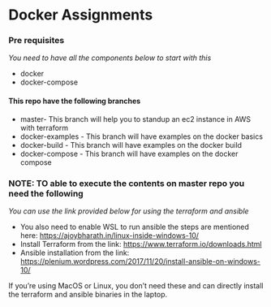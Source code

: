 # Docker Assignments #

### Pre requisites ###

*You need to have all the components below to start with this*

- docker
- docker-compose

#### This repo have the following branches ####

- master- This branch will help you to standup an ec2 instance in AWS with terraform 
- docker-examples - This branch will have examples on the docker basics
- docker-build - This branch will have examples on the docker build
- docker-compose - This branch will have examples on the docker compose

>
### NOTE: TO able to execute the contents on master repo you need the following ### 
*You can use the link provided below for using the terraform and ansible*

- You also need to enable WSL to run ansible the steps are mentioned here: https://ajoybharath.in/linux-inside-windows-10/
- Install Terraform from the link: https://www.terraform.io/downloads.html
- Ansible installation from the link: https://plenium.wordpress.com/2017/11/20/install-ansible-on-windows-10/ 

If you’re using MacOS or Linux, you don’t need these and can directly install the terraform and ansible
binaries in the laptop.
>
